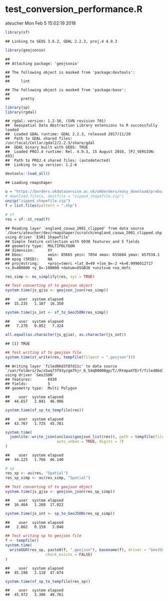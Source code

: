 test\_conversion\_performance.R
================
ateucher
Mon Feb 5 15:02:19 2018

``` r
library(sf)
```

    ## Linking to GEOS 3.6.2, GDAL 2.2.3, proj.4 4.9.3

``` r
library(geojsonio)
```

    ## 
    ## Attaching package: 'geojsonio'

    ## The following object is masked from 'package:devtools':
    ## 
    ##     lint

    ## The following object is masked from 'package:base':
    ## 
    ##     pretty

``` r
library(sp)
library(rgdal)
```

    ## rgdal: version: 1.2-16, (SVN revision 701)
    ##  Geospatial Data Abstraction Library extensions to R successfully loaded
    ##  Loaded GDAL runtime: GDAL 2.2.3, released 2017/11/20
    ##  Path to GDAL shared files: /usr/local/Cellar/gdal2/2.2.3/share/gdal
    ##  GDAL binary built with GEOS: TRUE 
    ##  Loaded PROJ.4 runtime: Rel. 4.9.3, 15 August 2016, [PJ_VERSION: 493]
    ##  Path to PROJ.4 shared files: (autodetected)
    ##  Linking to sp version: 1.2-6

``` r
devtools::load_all()
```

    ## Loading rmapshaper

``` r
u = "https://borders.ukdataservice.ac.uk/ukborders/easy_download/prebuilt/shape/England_caswa_2001_clipped.zip"
# download.file(u, destfile = "zipped_shapefile.zip")
unzip("zipped_shapefile.zip")
f = list.files(pattern = ".shp")

# sf
res = sf::st_read(f)
```

    ## Reading layer `england_caswa_2001_clipped' from data source `/Users/ateucher/dev/rmapshaper/scratch/england_caswa_2001_clipped.shp' using driver `ESRI Shapefile'
    ## Simple feature collection with 6930 features and 5 fields
    ## geometry type:  MULTIPOLYGON
    ## dimension:      XY
    ## bbox:           xmin: 85665 ymin: 7054 xmax: 655604 ymax: 657534.1
    ## epsg (SRID):    NA
    ## proj4string:    +proj=tmerc +lat_0=49 +lon_0=-2 +k=0.9996012717 +x_0=400000 +y_0=-100000 +datum=OSGB36 +units=m +no_defs

``` r
res_simp <- ms_simplify(res, sys = TRUE)

## Test converting sf to geojson object
system.time(js_gjio <- geojson_json(res_simp))
```

    ##    user  system elapsed 
    ##  15.235   1.107  16.350

``` r
system.time(js_int <- sf_to_GeoJSON(res_simp))
```

    ##    user  system elapsed 
    ##   7.270   0.052   7.324

``` r
all.equal(as.character(js_gjio), as.character(js_int))
```

    ## [1] TRUE

``` r
## Test writing sf to geojson file
system.time(st_write(res, tempfile(fileext = ".geojson")))
```

    ## Writing layer `filed86d3f87d11c' to data source `/var/folders/2w/x5wq73f93yzgm7hjr_b_54q00000gp/T//RtmpaXfErf/filed86d3f87d11c.geojson' using driver `GeoJSON'
    ## features:       6930
    ## fields:         5
    ## geometry type:  Multi Polygon

    ##    user  system elapsed 
    ##  44.657   2.041  46.906

``` r
system.time(sf_sp_to_tempfile(res))
```

    ##    user  system elapsed 
    ##  43.767   1.725  45.781

``` r
system.time(
  jsonlite::write_json(unclass(geojson_list(res)), path = tempfile(fileext = ".geojson"),
                       auto_unbox = TRUE, digits = 7)
)
```

    ##    user  system elapsed 
    ##  44.125   1.766  46.140

``` r
# sp
res_sp <- as(res, "Spatial")
res_sp_simp <- as(res_simp, "Spatial")

## Test converting sf to geojson object
system.time(js_gjio <- geojson_json(res_sp_simp))
```

    ##    user  system elapsed 
    ##  16.464   1.268  17.822

``` r
system.time(js_int <- sp_to_GeoJSON(res_sp_simp))
```

    ##    user  system elapsed 
    ##   2.862   0.159   3.040

``` r
## Test writing sp to geojson file
f <- tempfile()
system.time(
  writeOGR(res_sp, paste0(f, ".geojson"), basename(f), driver = "GeoJSON",
                  check_exists = FALSE)
)
```

    ##    user  system elapsed 
    ##  45.190   2.118  47.674

``` r
system.time(sf_sp_to_tempfile(res_sp))
```

    ##    user  system elapsed 
    ##  45.972   3.306  49.761
